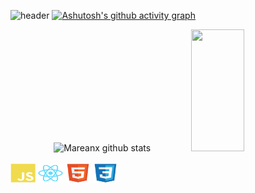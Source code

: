 
![header](https://capsule-render.vercel.app/api?type=soft&color=8B008B&height=100&section=header)
[![Ashutosh's github activity graph](https://github-readme-activity-graph.vercel.app/graph?username=mareanx&bg_color=0d1117&color=8B008B&line=8B008B&point=DA70D6&area=true&hide_border=true)](https://github.com/ashutosh00710/github-readme-activity-graph)


<div align="center">  
 
  <img width="49%" height="195px" src="https://github-readme-stats.vercel.app/api?username=Mareanx&show_icons=true&count_private=true&hide_border=true&title_color=8B008B&icon_color=0d1117&text_color=c9d1d9&bg_color=0d1117" alt="Mareanx github stats" />
  
  <img width="41%" height="195px" src="https://github-readme-stats.vercel.app/api/top-langs/?username=Mareanx&layout=compact&hide_border=true&title_color=dc143c&text_color=c9d1d9&bg_color=0d1117" />
  
 </div>
 <div style="display: inline_block"><br>
  <img align="center" alt="Js" height="30" width="40" src="https://raw.githubusercontent.com/devicons/devicon/master/icons/javascript/javascript-plain.svg">
   <img align="center" alt="React" height="30" width="40" src="https://raw.githubusercontent.com/devicons/devicon/master/icons/react/react-original.svg">
  <img align="center" alt="HTML" height="30" width="40" src="https://raw.githubusercontent.com/devicons/devicon/master/icons/html5/html5-original.svg">
    <img align="center" alt="CSS" height="30" width="40" src="https://raw.githubusercontent.com/devicons/devicon/master/icons/css3/css3-original.svg">
 </div>

